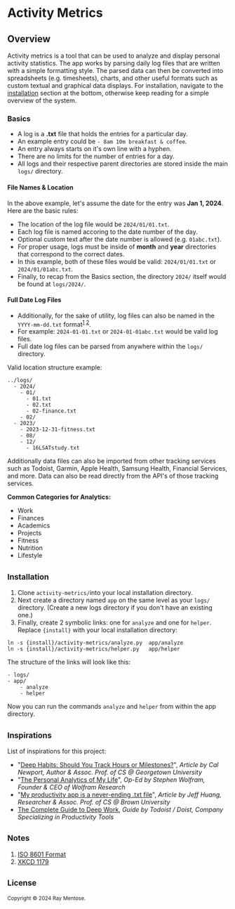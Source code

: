 # Activity Metrics

Overview
--------
Activity metrics is a tool that can be used to analyze and display personal activity statistics. The app works by parsing daily log files that are written with a simple formatting style. The parsed data can then be converted into spreadsheets (e.g. timesheets), charts, and other useful formats such as custom textual and graphical data displays. For installation, navigate to the [installation](#Installation) section at the bottom, otherwise keep reading for a simple overview of the system.

### Basics

- A log is a  **.txt** file that holds the entries for a particular day.
- An example entry could be `- 8am 10m breakfast & coffee`.
- An entry always starts on it's own line with a hyphen.
- There are no limits for the number of entries for a day.
- All logs and their respective parent directories are stored inside the main `logs/` directory.

#### File Names & Location
In the above example, let's assume the date for the entry was **Jan 1, 2024**. Here are the basic rules:

- The location of the log file would be `2024/01/01.txt`.
- Each log file is named accoring to the date number of the day.
- Optional custom text after the date number is allowed (e.g. `01abc.txt`). 
- For proper usage, logs must be inside of **month** and **year** directories that correspond to the correct dates.
- In this example, both of these files would be valid: `2024/01/01.txt` or `2024/01/01abc.txt`.
- Finally, to recap from the Basics section, the directory `2024/` itself would be found at `logs/2024/`.

#### Full Date Log Files
- Additionally, for the sake of utility, log files can also be named in the `YYYY-mm-dd.txt` format<sup>[1](#n1) [2](#n2)</sup>.
- For example: `2024-01-01.txt` or `2024-01-01abc.txt` would be valid log files.
- Full date log files can be parsed from anywhere within the `logs/` directory.

Valid location structure example:

```
../logs/
  - 2024/
    - 01/
      - 01.txt
      - 02.txt
      - 02-finance.txt
    - 02/
  - 2023/
    - 2023-12-31-fitness.txt
    - 08/
    - 12/
      - 16LSATstudy.txt 
```

Additionally data files can also be imported from other tracking services such as Todoist, Garmin, Apple Health, Samsung Health, Financial Services, and more. Data can also be read directly from the API's of those tracking services.

**Common Categories for Analytics:**

* Work
* Finances
* Academics
* Projects
* Fitness
* Nutrition
* Lifestyle

<h2 id="Installation"><small>Installation</small></h2>

1. Clone `activity-metrics/`into your local installation directory.
2. Next create a directory named `app` on the same level as your `logs/` directory. (Create a new logs directory if you don't have an existing one.)
3. Finally, create 2 symbolic links: one for `analyze` and one for `helper`. Replace `{install}` with your local installation directory:

```
ln -s {install}/activity-metrics/analyze.py  app/analyze
ln -s {install}/activity-metrics/helper.py   app/helper
```

The structure of the links will look like this:

```
- logs/
- app/
    - analyze
    - helper
```
Now you can run the commands `analyze` and `helper` from within the app directory.


<h2><small>Inspirations</small></h2>

List of inspirations for this project:

* "[Deep Habits: Should You Track Hours or Milestones?](https://calnewport.com/deep-habits-should-you-track-hours-or-milestones/)", *Article by Cal Newport, Author & Assoc. Prof. of CS @ Georgetown University*
* "[The Personal Analytics of My Life](https://web.archive.org/web/20140608105232/http://www.wired.com/2012/03/opinion-wolfram-life-analytics/all/)", *Op-Ed by Stephen Wolfram, Founder & CEO of Wolfram Research*
* "[My productivity app is a never-ending .txt file](https://jeffhuang.com/productivity_text_file/)", *Article by Jeff Huang, Researcher & Assoc. Prof. of CS @ Brown University*
* [The Complete Guide to Deep Work](https://todoist.com/inspiration/deep-work), *Guide by Todoist / Doist, Company Specializing in Productivity Tools*


<h2><small>Notes</small></h2>

1. <i id="n1"></i> [ISO 8601 Format](https://en.wikipedia.org/wiki/ISO_8601)
2. <i id="n2"></i> [XKCD 1179](https://xkcd.com/1179/)


<h2><small>License</small></h2>
<small>Copyright &copy; 2024 Ray Mentose.</small>
